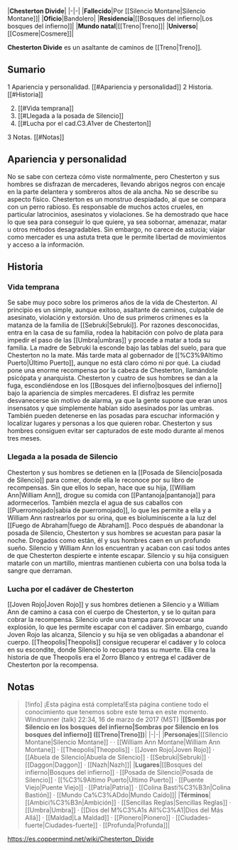 

|**Chesterton Divide**|
|-|-|
|**Fallecido**|Por [[Silencio Montane\|Silencio Montane]]|
|**Oficio**|Bandolero|
|**Residencia**|[[Bosques del infierno\|Los bosques del infierno]]|
|**Mundo natal**|[[Treno\|Treno]]|
|**Universo**|[[Cosmere\|Cosmere]]|

**Chesterton Divide** es un asaltante de caminos de [[Treno\|Treno]].

## Sumario

1 Apariencia y personalidad. [[#Apariencia y personalidad]] 
2 Historia. [[#Historia]] 

2. [[#Vida temprana]] 
2. [[#Llegada a la posada de Silencio]] 
2. [[#Lucha por el cad.C3.A1ver de Chesterton]] 


3 Notas. [[#Notas]] 


## Apariencia y personalidad
No se sabe con certeza cómo viste normalmente, pero Chesterton y sus hombres se disfrazan de mercaderes, llevando abrigos negros con encaje en la parte delantera y sombreros altos de ala ancha. No se describe su aspecto físico.
Chesterton es un monstruo despiadado, al que se compara con un perro rabioso. Es responsable de muchos actos crueles, en particular latrocinios, asesinatos y violaciones. Se ha demostrado que hace lo que sea para conseguir lo que quiere, ya sea sobornar, amenazar, matar u otros métodos desagradables. Sin embargo, no carece de astucia; viajar como mercader es una astuta treta que le permite libertad de movimientos y acceso a la información.

## Historia
### Vida temprana
Se sabe muy poco sobre los primeros años de la vida de Chesterton. Al principio es un simple, aunque exitoso, asaltante de caminos, culpable de asesinato, violación y extorsión. Uno de sus primeros crímenes es la matanza de la familia de [[Sebruki\|Sebruki]]. Por razones desconocidas, entra en la casa de su familia, rodea la habitación con polvo de plata para impedir el paso de las [[Umbra\|umbras]] y procede a matar a toda su familia. La madre de Sebruki la esconde bajo las tablas del suelo, para que Chesterton no la mate.
Más tarde mata al gobernador de [[%C3%9Altimo Puerto\|Último Puerto]], aunque no está claro cómo ni por qué. La ciudad pone una enorme recompensa por la cabeza de Chesterton, llamándole psicópata y anarquista. Chesterton y cuatro de sus hombres se dan a la fuga, escondiéndose en los [[Bosques del infierno\|bosques del infierno]] bajo la apariencia de simples mercaderes. El disfraz les permite desvanecerse sin motivo de alarma, ya que la gente supone que eran unos insensatos y que simplemente habían sido asesinados por las umbras. También pueden detenerse en las posadas para escuchar información y localizar lugares y personas a los que quieren robar. Chesterton y sus hombres consiguen evitar ser capturados de este modo durante al menos tres meses.

### Llegada a la posada de Silencio
Chesterton y sus hombres se detienen en la [[Posada de Silencio\|posada de Silencio]] para comer, donde ella le reconoce por su libro de recompensas. Sin que ellos lo sepan, hace que su hija, [[William Ann\|William Ann]], drogue su comida con [[Pantanoja\|pantanoja]] para adormecerlos. También mezcla el agua de sus caballos con [[Puerromojado\|sabia de puerromojado]], lo que les permite a ella y a William Ann rastrearlos por su orina, que es bioluminiscente a la luz del [[Fuego de Abraham\|fuego de Abraham]].
Poco después de abandonar la posada de Silencio, Chesterton y sus hombres se acuestan para pasar la noche. Drogados como están, él y sus hombres caen en un profundo sueño. Silencio y William Ann los encuentran y acaban con casi todos antes de que Chesterton despierte e intente escapar. Silencio y su hija consiguen matarle con un martillo, mientras mantienen cubierta con una bolsa toda la sangre que derraman.

### Lucha por el cadáver de Chesterton
[[Joven Rojo\|Joven Rojo]] y sus hombres detienen a Silencio y a William Ann de camino a casa con el cuerpo de Chesterton, y se lo quitan para cobrar la recompensa. Silencio urde una trampa para provocar una explosión, lo que les permite escapar con el cadáver. Sin embargo, cuando Joven Rojo las alcanza, Silencio y su hija se ven obligadas a abandonar el cuerpo. [[Theopolis\|Theopolis]] consigue recuperar el cadáver y lo coloca en su escondite, donde Silencio lo recupera tras su muerte. Ella crea la historia de que Theopolis era el Zorro Blanco y entrega el cadáver de Chesterton por la recompensa.

## Notas

> [!info] ¡Esta página está completa!Esta página contiene todo el conocimiento que tenemos sobre este tema en este momento.
Windrunner (talk) 22:34, 16 de marzo de 2017 (MST)
|**[[Sombras por Silencio en los bosques del infierno\|Sombras por Silencio en los bosques del infierno]] ([[Treno\|Treno]])**|
|-|-|
|**Personajes**|[[Silencio Montane\|Silencio Montane]] ·  · [[William Ann Montane\|William Ann Montane]] · [[Theopolis\|Theopolis]] · [[Joven Rojo\|Joven Rojo]] · [[Abuela de Silencio\|Abuela de Silencio]] · [[Sebruki\|Sebruki]] · [[Daggon\|Daggon]] · [[Nazh\|Nazh]]|
|**Lugares**|[[Bosques del infierno\|Bosques del infierno]] · [[Posada de Silencio\|Posada de Silencio]] · [[%C3%9Altimo Puerto\|Último Puerto]] · [[Puente Viejo\|Puente Viejo]] · [[Patria\|Patria]] · [[Colina Basti%C3%B3n\|Colina Bastión]] · [[Mundo Ca%C3%ADdo\|Mundo Caído]]|
|**Términos**|[[Ambici%C3%B3n\|Ambición]] · [[Sencillas Reglas\|Sencillas Reglas]] · [[Umbra\|Umbra]] · [[Dios del M%C3%A1s All%C3%A1\|Dios del Más Allá]] · [[Maldad\|La Maldad]] · [[Pionero\|Pionero]] · [[Ciudades-fuerte\|Ciudades-fuerte]] · [[Profunda\|Profunda]]|



https://es.coppermind.net/wiki/Chesterton_Divide